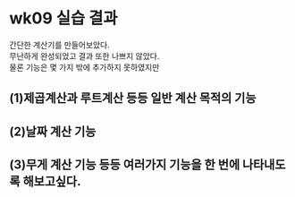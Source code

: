 # wk09 실습 결과

 간단한 계산기를 만들어보았다.<br>
 무난하게 완성되었고 결과 또한 나쁘지 않았다.<br>
 물론 기능은 몇 가지 밖에 추가하지 못하였지만<br>
## (1)제곱계산과 루트계산 등등 일반 계산 목적의 기능<br> 
## (2)날짜 계산 기능<br> 
## (3)무게 계산 기능 등등 여러가지 기능을 한 번에 나타내도록 해보고싶다.
